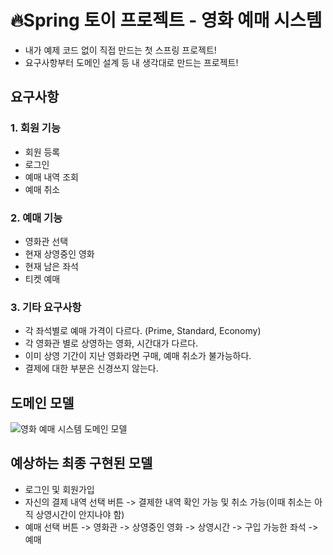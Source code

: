 # 🔥Spring 토이 프로젝트 - 영화 예매 시스템

- 내가 예제 코드 없이 직접 만드는 첫 스프링 프로젝트!
- 요구사항부터 도메인 설계 등 내 생각대로 만드는 프로젝트!

## 요구사항

### 1. 회원 기능
- 회원 등록
- 로그인
- 예매 내역 조회
- 예매 취소
### 2. 예매 기능
- 영화관 선택
- 현재 상영중인 영화
- 현재 남은 좌석
- 티켓 예매
### 3. 기타 요구사항
- 각 좌석별로 예매 가격이 다르다. (Prime, Standard, Economy)
- 각 영화관 별로 상영하는 영화, 시간대가 다르다.
- 이미 상영 기간이 지난 영화라면 구매, 예매 취소가 불가능하다.
- 결제에 대한 부분은 신경쓰지 않는다.

## 도메인 모델
![영화 예매 시스템 도메인 모델](https://user-images.githubusercontent.com/65909160/126360715-12a0cb28-069f-44f5-a22e-a71b6bfa538d.PNG)

## 예상하는 최종 구현된 모델

- 로그인 및 회원가입
- 자신의 결제 내역 선택 버튼 -> 결제한 내역 확인 가능 및 취소 가능(이때 취소는 아직 상영시간이 안지나야 함)
- 예매 선택 버튼 -> 영화관 -> 상영중인 영화 -> 상영시간 -> 구입 가능한 좌석 -> 예매
